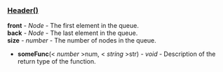
### <a href="#header" name="header">Header()</a>
**front** - *Node* -  The first element in the queue.<br />
**back** - *Node* -  The last element in the queue.<br />
**size** - *number* -  The number of nodes in the queue.<br />

 - **someFunc**(< _number_ >num, < _string_ >str) - *void* - Description of the return type of the function.
